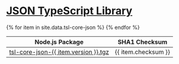 <h1 class="page-heading"><a href="/tsl-core-json/">JSON TypeScript Library</a></h1>
<table>
    <thead>
        <tr>
            <th>Node.js Package</th>
            <th>SHA1 Checksum</th>
        </tr>
    </thead>
    <tbody>{% for item in site.data.tsl-core-json %}
        <tr>
            <td>
                <a href="https://typescriptlibs.org/npm/tsl-core-json/tsl-core-json-{{ item.version }}.tgz">tsl-core-json-{{ item.version }}.tgz</a>
            </td>
            <td>
                {{ item.checksum }}
            </td>
        </tr>
    {% endfor %}</tbody>
</table>
